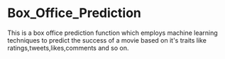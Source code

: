 # Box_Office_Prediction
This is a box office prediction function which employs machine learning techniques to predict the success of a movie based on it's traits like ratings,tweets,likes,comments and so on.
